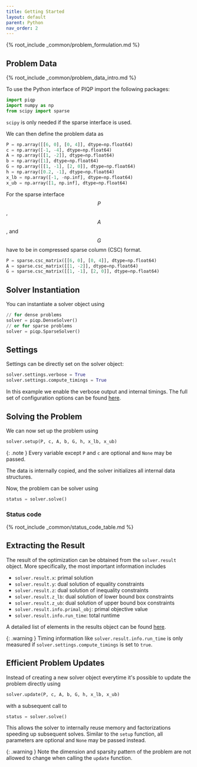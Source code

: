 ```yaml
---
title: Getting Started
layout: default
parent: Python
nav_order: 2
---
```


{% root_include _common/problem_formulation.md %}

## Problem Data

{% root_include _common/problem_data_intro.md %}

To use the Python interface of PIQP import the following packages:
```python
import piqp
import numpy as np
from scipy import sparse
```
`scipy` is only needed if the sparse interface is used.

We can then define the problem data as

```python
P = np.array([[6, 0], [0, 4]], dtype=np.float64)
c = np.array([-1, -4], dtype=np.float64)
A = np.array([[1, -2]], dtype=np.float64)
b = np.array([1], dtype=np.float64)
G = np.array([[1, -1], [2, 0]], dtype=np.float64)
h = np.array([0.2, -1], dtype=np.float64)
x_lb = np.array([-1, -np.inf], dtype=np.float64)
x_ub = np.array([1, np.inf], dtype=np.float64)
```

For the sparse interface $$P$$, $$A$$, and $$G$$ have to be in compressed sparse column (CSC) format.

```python
P = sparse.csc_matrix([[6, 0], [0, 4]], dtype=np.float64)
A = sparse.csc_matrix([[1, -2]], dtype=np.float64)
G = sparse.csc_matrix([[1, -1], [2, 0]], dtype=np.float64)
```

## Solver Instantiation

You can instantiate a solver object using

```python
// for dense problems
solver = piqp.DenseSolver()
// or for sparse problems
solver = piqp.SparseSolver()
```

## Settings

Settings can be directly set on the solver object:

```python
solver.settings.verbose = True
solver.settings.compute_timings = True
```

In this example we enable the verbose output and internal timings. The full set of configuration options can be found [here]({{site.baseurl}}/api/settings).

## Solving the Problem

We can now set up the problem using

```python
solver.setup(P, c, A, b, G, h, x_lb, x_ub)
```

{: .note }
Every variable except `P` and `c` are optional and `None` may be passed.

The data is internally copied, and the solver initializes all internal data structures.

Now, the problem can be solver using

```python
status = solver.solve()
```

### Status code

{% root_include _common/status_code_table.md %}

## Extracting the Result

The result of the optimization can be obtained from the `solver.result` object. More specifically, the most important information includes
* `solver.result.x`: primal solution
* `solver.result.y`: dual solution of equality constraints
* `solver.result.z`: dual solution of inequality constraints
* `solver.result.z_lb`: dual solution of lower bound box constraints
* `solver.result.z_ub`: dual solution of upper bound box constraints
* `solver.result.info.primal_obj`: primal objective value
* `solver.result.info.run_time`: total runtime

A detailed list of elements in the results object can be found [here]({{site.baseurl}}/api/result).

{: .warning }
Timing information like `solver.result.info.run_time` is only measured if `solver.settings.compute_timings` is set to `true`.

## Efficient Problem Updates

Instead of creating a new solver object everytime it's possible to update the problem directly using

```python
solver.update(P, c, A, b, G, h, x_lb, x_ub)
```

with a subsequent call to

```python
status = solver.solve()
```

This allows the solver to internally reuse memory and factorizations speeding up subsequent solves. Similar to the `setup` function, all parameters are optional and `None` may be passed instead.

{: .warning }
Note the dimension and sparsity pattern of the problem are not allowed to change when calling the `update` function.
